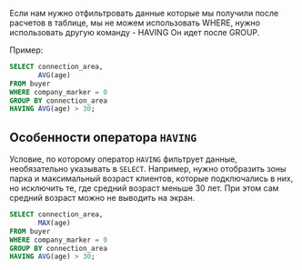 Если нам нужно отфильтровать данные которые мы получили после расчетов в таблице, мы не можем использовать WHERE, нужно использовать другую команду - HAVING
Он идет после GROUP.

Пример:

```SQL
SELECT connection_area,
       AVG(age)
FROM buyer
WHERE company_marker = 0
GROUP BY connection_area
HAVING AVG(age) > 30;
```

## Особенности оператора `HAVING`
Условие, по которому оператор `HAVING` фильтрует данные, необязательно указывать в `SELECT`. Например, нужно отобразить зоны парка и максимальный возраст клиентов, которые подключались в них, но исключить те, где средний возраст меньше 30 лет. При этом сам средний возраст можно не выводить на экран.

```SQL
SELECT connection_area,
       MAX(age)
FROM buyer
WHERE company_marker = 0
GROUP BY connection_area
HAVING AVG(age) > 30;
```

